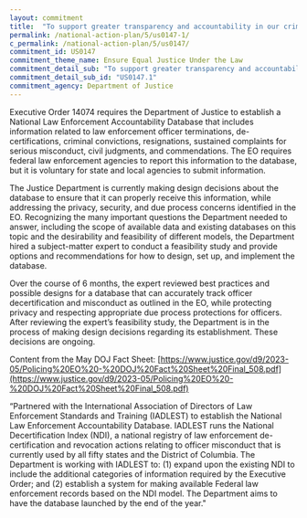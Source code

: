 ```yaml
---
layout: commitment
title:  "To support greater transparency and accountability in our criminal justice system, the Executive Order directed the Attorney General to establish the National Law Enforcement Accountability Database as a centralized repository of official records documenting instances of law enforcement officer misconduct as well as commendations and awards for all Federal law enforcement agencies."
permalink: /national-action-plan/5/us0147-1/
c_permalink: /national-action-plan/5/us0147/
commitment_id: US0147
commitment_theme_name: Ensure Equal Justice Under the Law
commitment_detail_sub: "To support greater transparency and accountability in our criminal justice system, the Executive Order directed the Attorney General to establish the National Law Enforcement Accountability Database as a centralized repository of official records documenting instances of law enforcement officer misconduct as well as commendations and awards for all Federal law enforcement agencies."
commitment_detail_sub_id: "US0147.1"
commitment_agency: Department of Justice
---
```


Executive Order 14074 requires the Department of Justice to establish a National Law Enforcement Accountability Database that includes information related to law enforcement officer terminations, de-certifications, criminal convictions, resignations, sustained complaints for serious misconduct, civil judgments, and commendations. The EO requires federal law enforcement agencies to report this information to the database, but it is voluntary for state and local agencies to submit information.

The Justice Department is currently making design decisions about the database to ensure that it can properly receive this information, while addressing the privacy, security, and due process concerns identified in the EO. Recognizing the many important questions the Department needed to answer, including the scope of available data and existing databases on this topic and the desirability and feasibility of different models, the Department hired a subject-matter expert to conduct a feasibility study and provide options and recommendations for how to design, set up, and implement the database.

Over the course of 6 months, the expert reviewed best practices and possible designs for a database that can accurately track officer decertification and misconduct as outlined in the EO, while protecting privacy and respecting appropriate due process protections for officers. After reviewing the expert’s feasibility study, the Department is in the process of making design decisions regarding its establishment. These decisions are ongoing.

Content from the May DOJ Fact Sheet: 
[https://www.justice.gov/d9/2023-05/Policing%20EO%20-%20DOJ%20Fact%20Sheet%20Final_508.pdf](https://www.justice.gov/d9/2023-05/Policing%20EO%20-%20DOJ%20Fact%20Sheet%20Final_508.pdf)

“Partnered with the International Association of Directors of Law Enforcement Standards and Training (IADLEST) to establish the National Law Enforcement Accountability Database. IADLEST runs the National Decertification Index (NDI), a national registry of law enforcement de-certification and revocation actions relating to officer misconduct that is currently used by all fifty states and the District of Columbia. The Department is working with IADLEST to: (1) expand upon the existing NDI to include the additional categories of information required by the Executive Order; and (2) establish a system for making available Federal law enforcement records based on the NDI model. The Department aims to have the database launched by the end of the year."